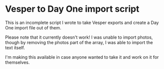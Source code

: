 # Vesper to Day One import script

This is an incomplete script I wrote to take Vesper exports and create a Day One import file out of them.

Please note that it currently doesn't work! I was unable to import photos, though by removing the photos part of the array, I was able to import the text itself.

I'm making this available in case anyone wanted to take it and work on it for themselves.
